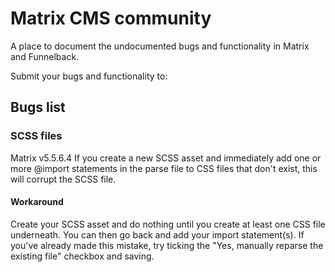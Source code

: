 # Matrix CMS community
A place to document the undocumented bugs and functionality in Matrix and Funnelback.

Submit your bugs and functionality to: <email address>

## Bugs list
### SCSS files
Matrix v5.5.6.4
If you create a new SCSS asset and immediately add one or more @import statements in the parse file to CSS files that don't exist, this will corrupt the SCSS file.

#### Workaround
Create your SCSS asset and do nothing until you create at least one CSS file underneath. You can then go back and add your import statement(s).
If you've already made this mistake, try ticking the "Yes, manually reparse the existing file" checkbox and saving.

